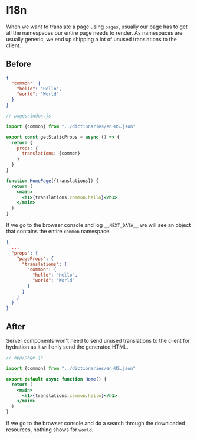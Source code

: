 # I18n
When we want to translate a page using `pages`, usually our page has to get all the namespaces our entire page needs to render. As namespaces are usually generic, we end up shipping a lot of unused translations to the client.

## Before
```json
{
  "common": {
    "hello": "Hello",
    "world": "World"
  }
}
```

```jsx
// pages/index.js

import {common} from "../dictionaries/en-US.json"

export const getStaticProps = async () => {
  return {
    props: {
      translations: {common}
    }
  }
}

function HomePage({translations}) {
  return (
    <main>
      <h1>{translations.common.hello}</h1>
    </main>
  )
}
```

If we go to the browser console and log `__NEXT_DATA__` we will see an object that contains the entire `common` namespace.
```json
{
  ...
  "props": {
    "pageProps": {
      "translations": {
        "common": {
          "hello": "Hello",
          "world": "World"
        }
      }
    }
  }
}
```

## After
Server components won't need to send unused translations to the client for hydration as it will only send the generated HTML.

```jsx
// app/page.js

import {common} from "../dictionaries/en-US.json"

export default async function Home() {
  return (
    <main>
      <h1>{translations.common.hello}</h1>
    </main>
  )
}
```

If we go to the browser console and do a search through the downloaded resources, nothing shows for `world`.

